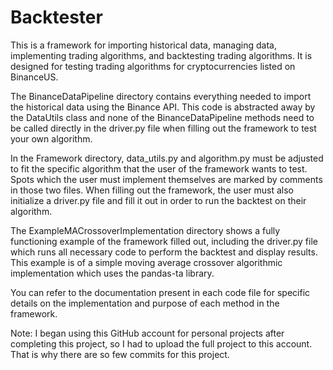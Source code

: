 # Backtester
This is a framework for importing historical data, managing data, implementing trading algorithms, and backtesting trading algorithms. It is designed for testing trading algorithms for cryptocurrencies listed on BinanceUS.

The BinanceDataPipeline directory contains everything needed to import the historical data using the Binance API. This code is abstracted away by the DataUtils class and none of the BinanceDataPipeline methods need to be called directly in the driver.py file when filling out the framework to test your own algorithm.

In the Framework directory, data_utils.py and algorithm.py must be adjusted to fit the specific algorithm that the user of the framework wants to test. Spots which the user must implement themselves are marked by comments in those two files. When filling out the framework, the user must also initialize a driver.py file and fill it out in order to run the backtest on their algorithm.

The ExampleMACrossoverImplementation directory shows a fully functioning example of the framework filled out, including the driver.py file which runs all necessary code to perform the backtest and display results. This example is of a simple moving average crossover algorithmic implementation which uses the pandas-ta library.

You can refer to the documentation present in each code file for specific details on the implementation and purpose of each method in the framework.

Note: I began using this GitHub account for personal projects after completing this project, so I had to upload the full project to this account. That is why there are so few commits for this project.
